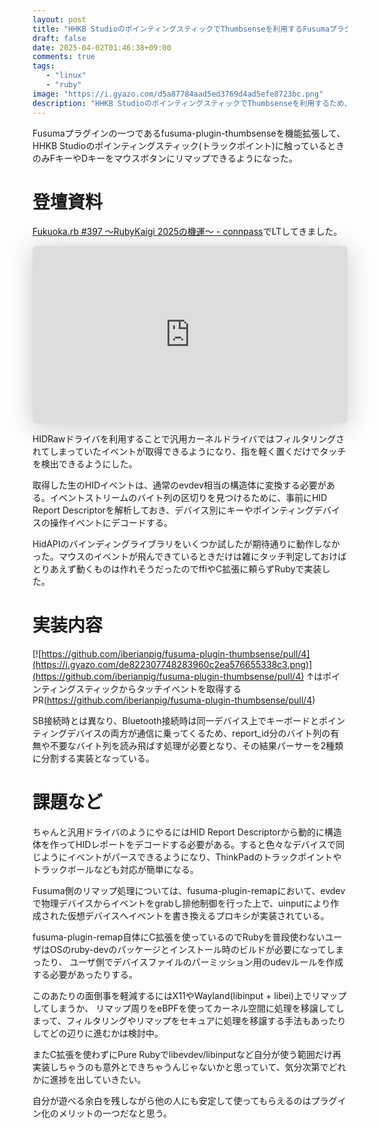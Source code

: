 ```yaml
---
layout: post
title: "HHKB StudioのポインティングスティックでThumbsenseを利用するFusumaプラグインを書いた"
draft: false
date: 2025-04-02T01:46:38+09:00
comments: true
tags: 
   - "linux"
   - "ruby"
image: "https://i.gyazo.com/d5a87784aad5ed3769d4ad5efe8723bc.png"
description: "HHKB StudioのポインティングスティックでThumbsenseを利用するため、HIDRawドライバを用いたFusumaプラグインを書きました"
---
```


Fusumaプラグインの一つであるfusuma-plugin-thumbsenseを機能拡張して、HHKB Studioのポインティングスティック(トラックポイント)に触っているときのみFキーやDキーをマウスボタンにリマップできるようになった。


# 登壇資料

[Fukuoka.rb #397 〜RubyKaigi 2025の機運〜 - connpass](https://fukuokarb.connpass.com/event/345164/)でLTしてきました。
<iframe class="speakerdeck-iframe" frameborder="0" src="https://speakerdeck.com/player/52e19275d015488a838d43452dd8c730" title="RubyKaigiで手に入れた HHKB Studioのための HIDRawドライバ" allowfullscreen="true" style="border: 0px; background: padding-box padding-box rgba(0, 0, 0, 0.1); margin: 0px; padding: 0px; border-radius: 6px; box-shadow: rgba(0, 0, 0, 0.2) 0px 5px 40px; width: 100%; height: auto; aspect-ratio: 560 / 315;" data-ratio="1.7777777777777777"></iframe>

HIDRawドライバを利用することで汎用カーネルドライバではフィルタリングされてしまっていたイベントが取得できるようになり、指を軽く置くだけでタッチを検出できるようにした。

取得した生のHIDイベントは、通常のevdev相当の構造体に変換する必要がある。イベントストリームのバイト列の区切りを見つけるために、事前にHID Report Descriptorを解析しておき、デバイス別にキーやポインティングデバイスの操作イベントにデコードする。

HidAPIのバインディングライブラリをいくつか試したが期待通りに動作しなかった。マウスのイベントが飛んできているときだけは雑にタッチ判定しておけばとりあえず動くものは作れそうだったのでffiやC拡張に頼らずRubyで実装した。

# 実装内容

[![https://github.com/iberianpig/fusuma-plugin-thumbsense/pull/4](https://i.gyazo.com/de822307748283960c2ea576655338c3.png)](https://github.com/iberianpig/fusuma-plugin-thumbsense/pull/4)
↑はポインティングスティックからタッチイベントを取得するPR(https://github.com/iberianpig/fusuma-plugin-thumbsense/pull/4)


SB接続時とは異なり、Bluetooth接続時は同一デバイス上でキーボードとポインティングデバイスの両方が通信に乗ってくるため、report_id分のバイト列の有無や不要なバイト列を読み飛ばす処理が必要となり、その結果パーサーを2種類に分割する実装となっている。

# 課題など

ちゃんと汎用ドライバのようにやるにはHID Report Descriptorから動的に構造体を作ってHIDレポートをデコードする必要がある。すると色々なデバイスで同じようにイベントがパースできるようになり、ThinkPadのトラックポイントやトラックボールなども対応が簡単になる。

Fusuma側のリマップ処理については、fusuma-plugin-remapにおいて、evdevで物理デバイスからイベントをgrabし排他制御を行った上で、uinputにより作成された仮想デバイスへイベントを書き換えるプロキシが実装されている。

fusuma-plugin-remap自体にC拡張を使っているのでRubyを普段使わないユーザはOSのruby-devのパッケージとインストール時のビルドが必要になってしまったり、
ユーザ側でデバイスファイルのパーミッション用のudevルールを作成する必要があったりする。

このあたりの面倒事を軽減するにはX11やWayland(libinput + libei)上でリマップしてしまうか、 リマップ周りをeBPFを使ってカーネル空間に処理を移譲してしまって、フィルタリングやリマップをセキュアに処理を移譲する手法もあったりしてどの辺りに進むかは検討中。

またC拡張を使わずにPure Rubyでlibevdev/libinputなど自分が使う範囲だけ再実装しちゃうのも意外とできちゃうんじゃないかと思っていて、気分次第でどれかに進捗を出していきたい。

自分が遊べる余白を残しながら他の人にも安定して使ってもらえるのはプラグイン化のメリットの一つだなと思う。
